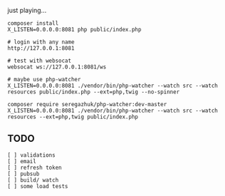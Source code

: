 just playing...

    composer install
    X_LISTEN=0.0.0.0:8081 php public/index.php

    # login with any name
    http://127.0.0.1:8081

    # test with websocat
    websocat ws://127.0.0.1:8081/ws

    # maybe use php-watcher
    X_LISTEN=0.0.0.0:8081 ./vendor/bin/php-watcher --watch src --watch resources public/index.php --ext=php,twig --no-spinner

    composer require seregazhuk/php-watcher:dev-master
    X_LISTEN=0.0.0.0:8081 ./vendor/bin/php-watcher --watch src --watch resources --ext=php,twig public/index.php

## TODO

    [ ] validations
    [ ] email
    [ ] refresh token
    [ ] pubsub
    [ ] build/ watch
    [ ] some load tests

